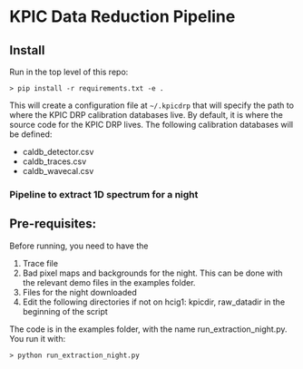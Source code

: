 # KPIC Data Reduction Pipeline

## Install
Run in the top level of this repo:

    > pip install -r requirements.txt -e .

This will create a configuration file at `~/.kpicdrp` that will specify the path to where the KPIC DRP calibration databases live. By default, it is where the source code for the KPIC DRP lives. The following calibration databases will be defined:

  * caldb_detector.csv
  * caldb_traces.csv
  * caldb_wavecal.csv


### Pipeline to extract 1D spectrum for a night

## Pre-requisites: 
Before running, you need to have the
1) Trace file
2) Bad pixel maps and backgrounds 
for the night. This can be done with the relevant demo files in the examples folder.
3) Files for the night downloaded
4) Edit the following directories if not on hcig1: kpicdir, raw_datadir in the beginning of the script

The code is in the examples folder, with the name run_extraction_night.py. You run it with: 

    > python run_extraction_night.py
     
